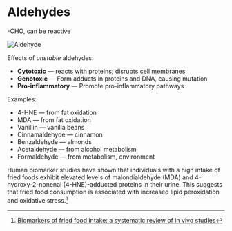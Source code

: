 # Aldehydes

-CHO, can be reactive

![Aldehyde](https://upload.wikimedia.org/wikipedia/commons/7/76/Important_Aldehyde_Structures.svg)

Effects of *unstable* aldehydes:
* **Cytotoxic** — reacts with proteins; disrupts cell membranes
* **Genotoxic** — Form adducts in proteins and DNA, causing mutation
* **Pro-inflammatory** — Promote pro-inflammatory pathways

Examples:
* 4-HNE — from fat oxidation
* MDA — from fat oxidation
* Vanillin — vanilla beans
* Cinnamaldehyde — cinnamon
* Benzaldehyde — almonds
* Acetaldehyde — from alcohol metabolism
* Formaldehyde — from metabolism, environment

Human biomarker studies have shown that individuals with a high intake of fried foods exhibit elevated levels of malondialdehyde (MDA) and 4-hydroxy-2-nonenal (4-HNE)-adducted proteins in their urine. This suggests that fried food consumption is associated with increased lipid peroxidation and oxidative stress.[^biomarkerstudy]

[^biomarkerstudy]: [Biomarkers of fried food intake: a systematic review of in vivo studies](https://pubs.rsc.org/en/content/articlelanding/2025/fo/d4fo05008h#:~:text=Study%20characteristics%20were:%20(a),the%20consumption%20of%20fried%20food.)
